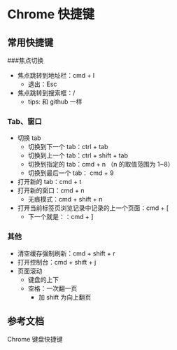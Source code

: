 # Chrome 快捷键

## 常用快捷键

###焦点切换

- 焦点跳转到地址栏：cmd + l
  - 退出：Esc
- 焦点跳转到搜索框：/
  - tips: 和 github 一样

### Tab、窗口

- 切换 tab
  - 切换到下一个 tab：ctrl + tab
  - 切换到上一个 tab：ctrl + shift + tab
  - 切换到指定的 tab：cmd + n （n 的取值范围为 1~8）
  - 切换到最后一个 tab： cmd + 9
- 打开新的 tab：cmd + t
- 打开新的窗口：cmd + n
  - 无痕模式：cmd + shift + n
- 打开当前标签页浏览记录中记录的上一个页面：cmd + [
  - 下一个就是：：cmd + ]

### 其他

- 清空缓存强制刷新：cmd + shift + r
- 打开控制台：cmd + shift + j
- 页面滚动
  - 键盘的上下
  - 空格：一次翻一页
    - 加 shift 为向上翻页

## 参考文档

Chrome 键盘快捷键
